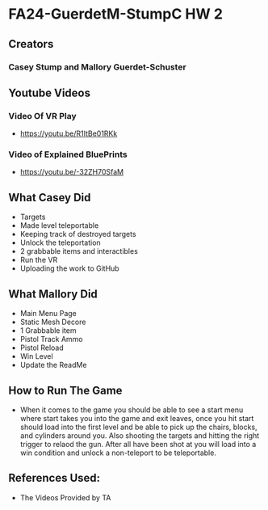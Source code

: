 # FA24-GuerdetM-StumpC HW 2

## Creators
### Casey Stump and Mallory Guerdet-Schuster

## Youtube Videos
### Video Of VR Play
* https://youtu.be/R1ItBe01RKk

### Video of Explained BluePrints
* https://youtu.be/-32ZH70SfaM

## What Casey Did
* Targets
* Made level teleportable 
* Keeping track of destroyed targets
* Unlock the teleportation
* 2 grabbable items and interactibles
* Run the VR
* Uploading the work to GitHub

## What Mallory Did
* Main Menu Page
* Static Mesh Decore
* 1 Grabbable item
* Pistol Track Ammo
* Pistol Reload
* Win Level
* Update the ReadMe

  
## How to Run The Game
* When it comes to the game you should be able to see a start menu where start takes you into the game and exit leaves, once you hit start should load into the first level and be able to pick up the chairs, blocks, and cylinders around you. Also shooting the targets and hitting the right trigger to relaod the gun. After all have been shot at you will load into a win condition and unlock a non-teleport to be teleportable. 

## References Used:
* The Videos Provided by TA
